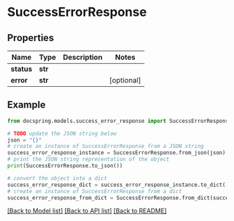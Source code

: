 # SuccessErrorResponse


## Properties

Name | Type | Description | Notes
------------ | ------------- | ------------- | -------------
**status** | **str** |  | 
**error** | **str** |  | [optional] 

## Example

```python
from docspring.models.success_error_response import SuccessErrorResponse

# TODO update the JSON string below
json = "{}"
# create an instance of SuccessErrorResponse from a JSON string
success_error_response_instance = SuccessErrorResponse.from_json(json)
# print the JSON string representation of the object
print(SuccessErrorResponse.to_json())

# convert the object into a dict
success_error_response_dict = success_error_response_instance.to_dict()
# create an instance of SuccessErrorResponse from a dict
success_error_response_from_dict = SuccessErrorResponse.from_dict(success_error_response_dict)
```
[[Back to Model list]](../README.md#documentation-for-models) [[Back to API list]](../README.md#documentation-for-api-endpoints) [[Back to README]](../README.md)


